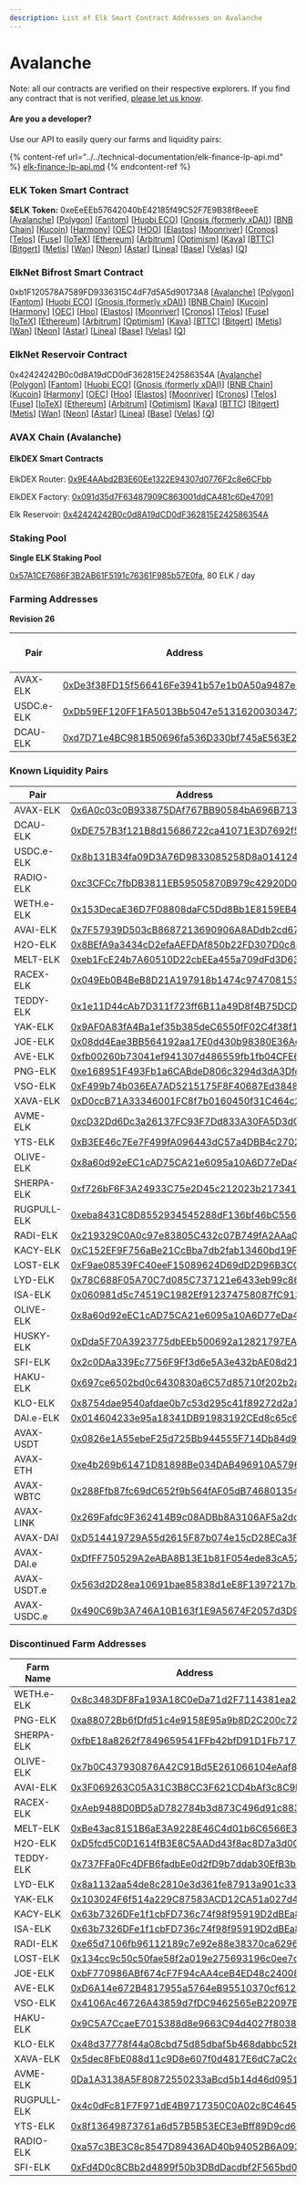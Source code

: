 ```yaml
---
description: List of Elk Smart Contract Addresses on Avalanche
---
```


# Avalanche

Note: all our contracts are verified on their respective explorers. If you find any contract that is not verified, [please let us know](mailto:hello@elk.finance).

#### Are you a developer?

Use our API to easily query our farms and liquidity pairs:

{% content-ref url="../../technical-documentation/elk-finance-lp-api.md" %}
[elk-finance-lp-api.md](../../technical-documentation/elk-finance-lp-api.md)
{% endcontent-ref %}

### ELK Token Smart Contract

**$ELK Token:** 0xeEeEEb57642040bE42185f49C52F7E9B38f8eeeE \[[Avalanche](https://snowtrace.io/token/0xeeeeeb57642040be42185f49c52f7e9b38f8eeee)] \[[Polygon](https://polygonscan.com/token/0xeEeEEb57642040bE42185f49C52F7E9B38f8eeeE)] \[[Fantom](https://ftmscan.com/token/0xeEeEEb57642040bE42185f49C52F7E9B38f8eeeE)] \[[Huobi ECO](https://hecoinfo.com/token/0xeEeEEb57642040bE42185f49C52F7E9B38f8eeeE)] \[[Gnosis (formerly xDAI)](https://blockscout.com/xdai/mainnet/token/0xeEeEEb57642040bE42185f49C52F7E9B38f8eeeE/token-transfers)] \[[BNB Chain](https://bscscan.com/token/0xeEeEEb57642040bE42185f49C52F7E9B38f8eeeE)] \[[Kucoin](https://explorer.kcc.io/en/token/0xeeeeeb57642040be42185f49c52f7e9b38f8eeee)] \[[Harmony](https://explorer.harmony.one/address/0xeEeEEb57642040bE42185f49C52F7E9B38f8eeeE)] \[[OEC](https://www.oklink.com/en/okc/address/0xeeeeeb57642040be42185f49c52f7e9b38f8eeee)] \[[HOO](https://hooscan.com/token/0xeEeEEb57642040bE42185f49C52F7E9B38f8eeeE)] \[[Elastos](https://esc.elastos.io/token/0xeEeEEb57642040bE42185f49C52F7E9B38f8eeeE/token-transfers)] \[[Moonriver](https://blockscout.moonriver.moonbeam.network/token/0xeEeEEb57642040bE42185f49C52F7E9B38f8eeeE/token-transfers)] \[[Cronos](https://cronos.org/explorer/token/0xeEeEEb57642040bE42185f49C52F7E9B38f8eeeE/token-transfers)] \[[Telos](https://www.teloscan.io/address/0xeeeeeb57642040be42185f49c52f7e9b38f8eeee)] \[[Fuse](https://explorer.fuse.io/token/0xeEeEEb57642040bE42185f49C52F7E9B38f8eeeE/token-transfers)] \[[IoTeX](https://iotexscout.io/address/0xeEeEEb57642040bE42185f49C52F7E9B38f8eeeE)] \[[Ethereum](https://etherscan.io/address/0xeEeEEb57642040bE42185f49C52F7E9B38f8eeeE)] \[[Arbitrum](https://arbiscan.io/address/0xeeeeeb57642040be42185f49c52f7e9b38f8eeee)] \[[Optimism](https://optimistic.etherscan.io/address/0xeeeeeb57642040be42185f49c52f7e9b38f8eeee)] \[[Kava](https://explorer.kava.io/address/0xeEeEEb57642040bE42185f49C52F7E9B38f8eeeE)] \[[BTTC](https://bttcscan.com/address/0xeeeeeb57642040be42185f49c52f7e9b38f8eeee)] \[[Bitgert](https://brisescan.com/address/0xeEeEEb57642040bE42185f49C52F7E9B38f8eeeE)] \[[Metis](https://andromeda-explorer.metis.io/address/0xeEeEEb57642040bE42185f49C52F7E9B38f8eeeE)] \[[Wan](https://www.wanscan.org/address/0xeEeEEb57642040bE42185f49C52F7E9B38f8eeeE)] \[[Neon](https://neonscan.org/address/0xeEeEEb57642040bE42185f49C52F7E9B38f8eeeE)] \[[Astar](https://blockscout.com/astar/address/0xeEeEEb57642040bE42185f49C52F7E9B38f8eeeE)] \[[Linea](https://explorer.linea.build/address/0xeEeEEb57642040bE42185f49C52F7E9B38f8eeeE)] \[[Base](https://basescan.org/address/0xeEeEEb57642040bE42185f49C52F7E9B38f8eeeE)] \[[Velas](https://evmexplorer.velas.com/address/0xeEeEEb57642040bE42185f49C52F7E9B38f8eeeE)] \[[Q](https://explorer.q.org/address/0xeEeEEb57642040bE42185f49C52F7E9B38f8eeeE)]

### ElkNet Bifrost Smart Contract

0xb1F120578A7589FD9336315C4dF7d5A5d90173A8 \[[Avalanche](https://snowtrace.io/address/0xb1F120578A7589FD9336315C4dF7d5A5d90173A8)] \[[Polygon](https://polygonscan.com/address/0xb1F120578A7589FD9336315C4dF7d5A5d90173A8)] \[[Fantom](https://ftmscan.com/address/0xb1F120578A7589FD9336315C4dF7d5A5d90173A8)] \[[Huobi ECO](https://hecoinfo.com/address/0xb1F120578A7589FD9336315C4dF7d5A5d90173A8)] \[[Gnosis (formerly xDAI)](https://blockscout.com/xdai/mainnet/address/0xb1F120578A7589FD9336315C4dF7d5A5d90173A8)] \[[BNB Chain](https://bscscan.com/address/0xb1F120578A7589FD9336315C4dF7d5A5d90173A8)] \[[Kucoin](https://explorer.kcc.io/address/0xb1F120578A7589FD9336315C4dF7d5A5d90173A8)] \[[Harmony](https://explorer.harmony.one/address/0xb1F120578A7589FD9336315C4dF7d5A5d90173A8)] \[[OEC](https://www.oklink.com/okexchain/address/0xb1F120578A7589FD9336315C4dF7d5A5d90173A8)] \[[Hoo](https://hooscan.com/address/0xb1F120578A7589FD9336315C4dF7d5A5d90173A8)] \[[Elastos](https://esc.elastos.io/address/0xb1F120578A7589FD9336315C4dF7d5A5d90173A8)] \[[Moonriver](https://blockscout.moonriver.moonbeam.network/address/0xb1F120578A7589FD9336315C4dF7d5A5d90173A8)] \[[Cronos](https://cronos.crypto.org/explorer/address/0xb1F120578A7589FD9336315C4dF7d5A5d90173A8)] \[[Telos](https://www.teloscan.io/evm/address/0xb1F120578A7589FD9336315C4dF7d5A5d90173A8)] \[[Fuse](https://explorer.fuse.io/address/0xb1F120578A7589FD9336315C4dF7d5A5d90173A8)] \[[IoTeX](https://iotexscout.io/address/0xb1F120578A7589FD9336315C4dF7d5A5d90173A8)] \[[Ethereum](https://etherscan.io/address/0xb1F120578A7589FD9336315C4dF7d5A5d90173A8)] \[[Arbitrum](https://arbiscan.io/address/0xb1F120578A7589FD9336315C4dF7d5A5d90173A8)] \[[Optimism](https://optimistic.etherscan.io/address/0xb1F120578A7589FD9336315C4dF7d5A5d90173A8)] \[[Kava](https://explorer.kava.io/address/0xb1F120578A7589FD9336315C4dF7d5A5d90173A8)] \[[BTTC](https://bttcscan.com/address/0xb1f120578a7589fd9336315c4df7d5a5d90173a8)] \[[Bitgert](https://brisescan.com/address/0xb1F120578A7589FD9336315C4dF7d5A5d90173A8)] \[[Metis](https://andromeda-explorer.metis.io/address/0xb1F120578A7589FD9336315C4dF7d5A5d90173A8)] \[[Wan](https://www.wanscan.org/address/0xb1F120578A7589FD9336315C4dF7d5A5d90173A8)] \[[Neon](https://neonscan.org/address/0xb1F120578A7589FD9336315C4dF7d5A5d90173A8)] \[[Astar](https://blockscout.com/astar/address/0xb1F120578A7589FD9336315C4dF7d5A5d90173A8)] \[[Linea](https://explorer.linea.build/address/0xb1F120578A7589FD9336315C4dF7d5A5d90173A8)] \[[Base](https://basescan.org/address/0xb1F120578A7589FD9336315C4dF7d5A5d90173A8)] \[[Velas](https://evmexplorer.velas.com/address/0xb1F120578A7589FD9336315C4dF7d5A5d90173A8)] \[[Q](https://explorer.q.org/address/0xb1F120578A7589FD9336315C4dF7d5A5d90173A8)]

### ElkNet Reservoir Contract

0x42424242B0c0d8A19dCD0dF362815E242586354A \[[Avalanche](https://snowtrace.io/address/0x42424242B0c0d8A19dCD0dF362815E242586354A)] \[[Polygon](https://polygonscan.com/address/0x42424242B0c0d8A19dCD0dF362815E242586354A)] \[[Fantom](https://ftmscan.com/address/0x42424242B0c0d8A19dCD0dF362815E242586354A)] \[[Huobi ECO](https://hecoinfo.com/address/0x42424242B0c0d8A19dCD0dF362815E242586354A)] \[[Gnosis (formerly xDAI)](https://blockscout.com/xdai/mainnet/address/0x42424242B0c0d8A19dCD0dF362815E242586354A)] \[[BNB Chain](https://bscscan.com/address/0x42424242B0c0d8A19dCD0dF362815E242586354A)] \[[Kucoin](https://explorer.kcc.io/address/0x42424242B0c0d8A19dCD0dF362815E242586354A)] \[[Harmony](https://explorer.harmony.one/address/0x42424242B0c0d8A19dCD0dF362815E242586354A)] \[[OEC](https://www.oklink.com/okexchain/address/0x42424242B0c0d8A19dCD0dF362815E242586354A)] \[[Hoo](https://hooscan.com/address/0x42424242B0c0d8A19dCD0dF362815E242586354A)] \[[Elastos](https://esc.elastos.io/address/0x42424242B0c0d8A19dCD0dF362815E242586354A)] \[[Moonriver](https://blockscout.moonriver.moonbeam.network/address/0x42424242B0c0d8A19dCD0dF362815E242586354A)] \[[Cronos](https://cronos.crypto.org/explorer/address/0x42424242B0c0d8A19dCD0dF362815E242586354A)] \[[Telos](https://www.teloscan.io/evm/address/0x42424242B0c0d8A19dCD0dF362815E242586354A)] \[[Fuse](https://explorer.fuse.io/address/0x42424242B0c0d8A19dCD0dF362815E242586354A)] \[[IoTeX](https://iotexscout.io/address/0x42424242B0c0d8A19dCD0dF362815E242586354A)] \[[Ethereum](https://etherscan.io/address/0x42424242B0c0d8A19dCD0dF362815E242586354A)] \[[Arbitrum](https://arbiscan.io/address/0x42424242B0c0d8A19dCD0dF362815E242586354A)] \[[Optimism](https://optimistic.etherscan.io/address/0x42424242B0c0d8A19dCD0dF362815E242586354A)] \[[Kava](https://explorer.kava.io/address/0x42424242B0c0d8A19dCD0dF362815E242586354A)] \[[BTTC](https://bttcscan.com/address/0x42424242B0c0d8A19dCD0dF362815E242586354A)] \[[Bitgert](https://brisescan.com/address/0x42424242B0c0d8A19dCD0dF362815E242586354A)] \[[Metis](https://andromeda-explorer.metis.io/address/0x42424242B0c0d8A19dCD0dF362815E242586354A)] \[[Wan](https://www.wanscan.org/address/0x42424242B0c0d8A19dCD0dF362815E242586354A)] \[[Neon](https://neonscan.org/address/0x42424242B0c0d8A19dCD0dF362815E242586354A)] \[[Astar](https://blockscout.com/astar/address/0x42424242B0c0d8A19dCD0dF362815E242586354A)] \[[Linea](https://explorer.linea.build/address/0x42424242B0c0d8A19dCD0dF362815E242586354A)] \[[Base](https://basescan.org/address/0x42424242B0c0d8A19dCD0dF362815E242586354A)] \[[Velas](https://evmexplorer.velas.com/address/0x42424242B0c0d8A19dCD0dF362815E242586354A)] \[[Q](https://explorer.q.org/address/0x42424242B0c0d8A19dCD0dF362815E242586354A)]

### AVAX Chain (Avalanche)

#### ElkDEX Smart Contracts

ElkDEX Router: [0x9E4AAbd2B3E60Ee1322E94307d0776F2c8e6CFbb](https://cchain.explorer.avax.network/address/0x9E4AAbd2B3E60Ee1322E94307d0776F2c8e6CFbb)

ElkDEX Factory: [0x091d35d7F63487909C863001ddCA481c6De47091](https://cchain.explorer.avax.network/address/0x091d35d7F63487909C863001ddCA481c6De47091)

Elk Reservoir: [0x42424242B0c0d8A19dCD0dF362815E242586354A](https://snowtrace.io/address/0x42424242B0c0d8A19dCD0dF362815E242586354A)



### Staking Pool

**Single ELK Staking Pool**

[0x57A1CE7686F3B2AB61F5191c76361F985b57E0fa](https://snowtrace.io/address/0x57A1CE7686F3B2AB61F5191c76361F985b57E0fa), 80 ELK / day



### **Farming Addresses**

**Revision 26**

<table><thead><tr><th width="206.85879570604865">Pair</th><th width="321.8441526557087">Address</th><th>ELK / day</th></tr></thead><tbody><tr><td>AVAX-ELK</td><td><a href="https://snowtrace.io/address/0xDe3f38FD15f566416Fe3941b57e1b0A50a9487e1">0xDe3f38FD15f566416Fe3941b57e1b0A50a9487e1</a></td><td>500</td></tr><tr><td>USDC.e-ELK</td><td><a href="https://snowtrace.io/address/0xDb59EF120FF1FA5013Bb5047e513162003034723">0xDb59EF120FF1FA5013Bb5047e513162003034723</a></td><td>95</td></tr><tr><td>DCAU-ELK</td><td><a href="https://snowtrace.io/address/0xd7D71e4BC981B50696fa536D330bf745aE563E25">0xd7D71e4BC981B50696fa536D330bf745aE563E25</a></td><td>5</td></tr></tbody></table>

### Known Liquidity Pairs

<table><thead><tr><th width="188.43669250645996">Pair</th><th>Address</th></tr></thead><tbody><tr><td>AVAX-ELK</td><td><a href="https://snowtrace.io/address/0x6A0c03c0B933875DAf767BB90584bA696B713243">0x6A0c03c0B933875DAf767BB90584bA696B713243</a></td></tr><tr><td>DCAU-ELK</td><td><a href="https://snowtrace.io/address/0xDE757B3f121B8d15686722ca41071E3D7692f5e5">0xDE757B3f121B8d15686722ca41071E3D7692f5e5</a></td></tr><tr><td>USDC.e-ELK</td><td><a href="https://snowtrace.io/address/0x8b131B34fa09D3A76D9833085258D8a014124719">0x8b131B34fa09D3A76D9833085258D8a014124719</a></td></tr><tr><td>RADIO-ELK</td><td><a href="https://snowtrace.io/address/0xc3CFCc7fbDB3811EB59505870B979c42920D0449">0xc3CFCc7fbDB3811EB59505870B979c42920D0449</a></td></tr><tr><td>WETH.e-ELK</td><td><a href="https://snowtrace.io/address/0x153DecaE36D7F08808daFC5Dd8Bb1E8159EB4730">0x153DecaE36D7F08808daFC5Dd8Bb1E8159EB4730</a></td></tr><tr><td>AVAI-ELK</td><td><a href="https://snowtrace.io/address/0x7F57939D503cB8687213690906A8ADdb2cd6794B">0x7F57939D503cB8687213690906A8ADdb2cd6794B</a></td></tr><tr><td>H2O-ELK</td><td><a href="https://snowtrace.io/address/0x8BEfA9a3434cD2efaAEFDAf850b22FD307D0c84B">0x8BEfA9a3434cD2efaAEFDAf850b22FD307D0c84B</a></td></tr><tr><td>MELT-ELK</td><td><a href="https://snowtrace.io/address/0xeb1FcE24b7A60510D22cbEEa455a709dFd3D63A4">0xeb1FcE24b7A60510D22cbEEa455a709dFd3D63A4</a></td></tr><tr><td>RACEX-ELK</td><td><a href="https://snowtrace.io/address/0x049Eb0B4BeB8D21A197918b1474c974708153988">0x049Eb0B4BeB8D21A197918b1474c974708153988</a></td></tr><tr><td>TEDDY-ELK</td><td><a href="https://snowtrace.io/address/0x1e11D44cAb7D311f723ff6B11a49D8f4B75DCDe2">0x1e11D44cAb7D311f723ff6B11a49D8f4B75DCDe2</a></td></tr><tr><td>YAK-ELK</td><td><a href="https://snowtrace.io/address/0x9AF0A83fA4Ba1ef35b385deC6550fF02C4f38f1f">0x9AF0A83fA4Ba1ef35b385deC6550fF02C4f38f1f</a></td></tr><tr><td>JOE-ELK</td><td><a href="https://snowtrace.io/address/0x08dd4Eae3BB564192aa17E0d430b98380E36Ae02">0x08dd4Eae3BB564192aa17E0d430b98380E36Ae02</a></td></tr><tr><td>AVE-ELK</td><td><a href="https://snowtrace.io/address/0xfb00260b73041ef941307d486559fb1fb04CFE60">0xfb00260b73041ef941307d486559fb1fb04CFE60</a></td></tr><tr><td>PNG-ELK</td><td><a href="https://snowtrace.io/address/0xe168951F493Fb1a6CABdeD806c3294d3dA3Dfd0d">0xe168951F493Fb1a6CABdeD806c3294d3dA3Dfd0d</a></td></tr><tr><td>VSO-ELK</td><td><a href="https://snowtrace.io/address/0xF499b74b036EA7AD5215175F8F40687Ed384810c">0xF499b74b036EA7AD5215175F8F40687Ed384810c</a></td></tr><tr><td>XAVA-ELK</td><td><a href="https://snowtrace.io/address/0xD0ccB71A33346001FC8f7b0160450f31C464c2C1">0xD0ccB71A33346001FC8f7b0160450f31C464c2C1</a></td></tr><tr><td>AVME-ELK</td><td><a href="https://snowtrace.io/address/0xcD32Dd6Dc3a26137FC93F7Dd833A30FA5D3dCc2D">0xcD32Dd6Dc3a26137FC93F7Dd833A30FA5D3dCc2D</a></td></tr><tr><td>YTS-ELK</td><td><a href="https://snowtrace.io/address/0xB3EE46c7Ee7F499fA096443dC57a4DBB4c270229">0xB3EE46c7Ee7F499fA096443dC57a4DBB4c270229</a></td></tr><tr><td>OLIVE-ELK</td><td><a href="https://snowtrace.io/address/0x8a60d92eEC1cAD75CA21e6095a10A6D77eDa4239">0x8a60d92eEC1cAD75CA21e6095a10A6D77eDa4239</a></td></tr><tr><td>SHERPA-ELK</td><td><a href="https://snowtrace.io/address/0xf726bF6F3A24933C75e2D45c212023b2173410D3">0xf726bF6F3A24933C75e2D45c212023b2173410D3</a></td></tr><tr><td>RUGPULL-ELK</td><td><a href="https://snowtrace.io/address/0xeba8431C8D8552934545288dF136bf46bC556923">0xeba8431C8D8552934545288dF136bf46bC556923</a></td></tr><tr><td>RADI-ELK</td><td><a href="https://snowtrace.io/address/0x219329C0A0c97e83805C432c07B749fA2AAa0350">0x219329C0A0c97e83805C432c07B749fA2AAa0350</a></td></tr><tr><td>KACY-ELK</td><td><a href="https://snowtrace.io/address/0xc152ef9f756abe21ccbba7db2fab13460bd19fb0">0xC152EF9F756aBe21CcBba7db2fab13460bd19FB0</a></td></tr><tr><td>LOST-ELK</td><td><a href="https://snowtrace.io/address/0xF9ae08539FC40eeF15089624D69dD2D96B3CCAA4">0xF9ae08539FC40eeF15089624D69dD2D96B3CCAA4</a></td></tr><tr><td>LYD-ELK</td><td><a href="https://snowtrace.io/address/0x78c688f05a70c7d085c737121e6433eb99c86418">0x78C688F05A70C7d085C737121e6433eb99c86418</a></td></tr><tr><td>ISA-ELK</td><td><a href="https://snowtrace.io/address/0x060981d5c74519C1982Ef912374758087fC9137e">0x060981d5c74519C1982Ef912374758087fC9137e</a></td></tr><tr><td>OLIVE-ELK</td><td><a href="https://snowtrace.io/address/0x8a60d92eEC1cAD75CA21e6095a10A6D77eDa4239">0x8a60d92eEC1cAD75CA21e6095a10A6D77eDa4239</a></td></tr><tr><td>HUSKY-ELK</td><td><a href="https://snowtrace.io/address/0xdda5f70a3923775dbeeb500692a12821797ea079">0xDda5F70A3923775dbEEb500692a12821797EA079</a></td></tr><tr><td>SFI-ELK</td><td><a href="https://snowtrace.io/address/0x2c0daa339ec7756f9ff3d6e5a3e432bae08d2131">0x2c0DAa339Ec7756F9Ff3d6e5A3e432bAE08d2131</a></td></tr><tr><td>HAKU-ELK</td><td><a href="https://snowtrace.io/address/0x697ce6502bd0c6430830a6c57d85710f202b2a4b">0x697ce6502bd0c6430830a6C57d85710f202b2a4b</a></td></tr><tr><td>KLO-ELK</td><td><a href="https://snowtrace.io/address/0x8754dae9540afdae0b7c53d295c41f89272d2a14">0x8754dae9540afdae0b7c53d295c41f89272d2a14</a></td></tr><tr><td>DAI.e-ELK</td><td><a href="https://snowtrace.io/address/0x014604233e95a18341db91983192ced8c65c62b3">0x014604233e95a18341DB91983192CEd8c65c62B3</a></td></tr><tr><td>AVAX-USDT</td><td><a href="https://cchain.explorer.avax.network/address/0x0826e1A55ebeF25d725Bb944555F714Db84d95Bb">0x0826e1A55ebeF25d725Bb944555F714Db84d95Bb</a></td></tr><tr><td>AVAX-ETH</td><td><a href="https://cchain.explorer.avax.network/address/0xe4b269b61471D81898Be034DAB496910A5796154">0xe4b269b61471D81898Be034DAB496910A5796154</a></td></tr><tr><td>AVAX-WBTC</td><td><a href="https://cchain.explorer.avax.network/address/0x288Ffb87fc69dC652f9b564fAF05dB7468013544">0x288Ffb87fc69dC652f9b564fAF05dB7468013544</a></td></tr><tr><td>AVAX-LINK</td><td><a href="https://cchain.explorer.avax.network/address/0x269Fafdc9F362414B9c08ADBb8A3106AF5a2dc01">0x269Fafdc9F362414B9c08ADBb8A3106AF5a2dc01</a></td></tr><tr><td>AVAX-DAI</td><td><a href="https://cchain.explorer.avax.network/address/0xD514419729A55d2615F87b074e15cD28ECa3FC9B">0xD514419729A55d2615F87b074e15cD28ECa3FC9B</a></td></tr><tr><td>AVAX-DAI.e</td><td><a href="https://cchain.explorer.avax.network/address/0xDfFF750529A2eABA8B13E1b81F054ede83cA52a2">0xDfFF750529A2eABA8B13E1b81F054ede83cA52a2</a></td></tr><tr><td>AVAX-USDT.e</td><td><a href="https://cchain.explorer.avax.network/address/0x563d2D28ea10691bae85838d1eE8F1397217b252">0x563d2D28ea10691bae85838d1eE8F1397217b252</a></td></tr><tr><td>AVAX-USDC.e</td><td><a href="https://cchain.explorer.avax.network/address/0x490C69b3A746A10B163f1E9A5674F2057d3D956F">0x490C69b3A746A10B163f1E9A5674F2057d3D956F</a></td></tr></tbody></table>

### Discontinued Farm Addresses

| Farm Name   | Address                                                                                                               |
| ----------- | --------------------------------------------------------------------------------------------------------------------- |
| WETH.e-ELK  | [0x8c3483DF8Fa193A18C0eDa71d2F7114381ea28C7](https://snowtrace.io/address/0x8c3483DF8Fa193A18C0eDa71d2F7114381ea28C7) |
| PNG-ELK     | [0xa88072Bb6fDfd51c4e9158E95a9b8D2C200c7291](https://snowtrace.io/address/0xa88072Bb6fDfd51c4e9158E95a9b8D2C200c7291) |
| SHERPA-ELK  | [0xfbE18a8262f7849659541FFb42bfD91D1Fb7179d](https://snowtrace.io/address/0xfbE18a8262f7849659541FFb42bfD91D1Fb7179d) |
| OLIVE-ELK   | [0x7b0C437930876A42C91Bd5E261066104eAaf8eAb](https://snowtrace.io/address/0x7b0C437930876A42C91Bd5E261066104eAaf8eAb) |
| AVAI-ELK    | [0x3F069263C05A31C3B8CC3F621CD4bAf3c8C9b071](https://snowtrace.io/address/0x3F069263C05A31C3B8CC3F621CD4bAf3c8C9b071) |
| RACEX-ELK   | [0xAeb9488D0BD5aD782784b3d873C496d91c883091](https://snowtrace.io/address/0xAeb9488D0BD5aD782784b3d873C496d91c883091) |
| MELT-ELK    | [0xBe43ac8151B6aE3A9228E46C4d01b6C6566E3FBf](https://snowtrace.io/address/0xBe43ac8151B6aE3A9228E46C4d01b6C6566E3FBf) |
| H2O-ELK     | [0xD5fcd5C0D1614fB3E8C5AADd43f8ac8D7a3d0C9a](https://snowtrace.io/address/0xD5fcd5C0D1614fB3E8C5AADd43f8ac8D7a3d0C9a) |
| TEDDY-ELK   | [0x737FFa0Fc4DFB6fadbEe0d2fD9b7ddab30EfB3b9](https://snowtrace.io/address/0x737FFa0Fc4DFB6fadbEe0d2fD9b7ddab30EfB3b9) |
| LYD-ELK     | [0x8a1132aa54de8c2810e3d361fe87913a901c33c3](https://snowtrace.io/address/0x8a1132aa54de8c2810e3d361fe87913a901c33c3) |
| YAK-ELK     | [0x103024F6f514a229C87583ACD12CA51a027d4456](https://snowtrace.io/address/0x103024F6f514a229C87583ACD12CA51a027d4456) |
| KACY-ELK    | [0x63b7326DFe1f1cbFD736c74f98f95919D2dBEa81](https://snowtrace.io/address/0x63b7326DFe1f1cbFD736c74f98f95919D2dBEa81) |
| ISA-ELK     | [0x63b7326DFe1f1cbFD736c74f98f95919D2dBEa81](https://snowtrace.io/address/0x63b7326DFe1f1cbFD736c74f98f95919D2dBEa81) |
| RADI-ELK    | [0xe65d7106fb96112189c7e92e88e38370ca629623](https://snowtrace.io/address/0xe65d7106fb96112189c7e92e88e38370ca629623) |
| LOST-ELK    | [0x134cc9c50c50fae58f2a019e275693196c0ee7c0](https://snowtrace.io/address/0x134cc9c50c50fae58f2a019e275693196c0ee7c0) |
| JOE-ELK     | [0xbF770986ABf674cF7F94cAA4ceB4ED48c2400802](avalanche.md#are-you-a-developer)                                        |
| AVE-ELK     | [0xD6A14e672B4817955a5764eB95510370cf6121E5](https://snowtrace.io/address/0xD6A14e672B4817955a5764eB95510370cf6121E5) |
| VSO-ELK     | [0x4106Ac46726A43859d7fDC9462565eB22097Bf05](https://snowtrace.io/address/0x4106Ac46726A43859d7fDC9462565eB22097Bf05) |
| HAKU-ELK    | [0x9C5A7CcaeE7015388d8e9663C94d4027f8038Cd1](https://snowtrace.io/address/0x9c5a7ccaee7015388d8e9663c94d4027f8038cd1) |
| KLO-ELK     | [0x48d37778f44a08cbd75d85dbaf5b468dabbc52b5](https://snowtrace.io/address/0x48d37778f44a08cbd75d85dbaf5b468dabbc52b5) |
| XAVA-ELK    | [0x5dec8FbE088d11c9D8e607f0d4817E6dC7aC2c01](https://snowtrace.io/address/0x5dec8FbE088d11c9D8e607f0d4817E6dC7aC2c01) |
| AVME-ELK    | [0Da1A3138A5F80872550233aBcd5b14d46d0951F](https://snowtrace.io/address/0x0Da1A3138A5F80872550233aBcd5b14d46d0951F)   |
| RUGPULL-ELK | [0x4c0dFc81F7F971dE4B9717350C0A02c8C4645be7](https://snowtrace.io/address/0x4c0dFc81F7F971dE4B9717350C0A02c8C4645be7) |
| YTS-ELK     | [0x8f13649873761a6d57B5B53ECE3eBff89D9cd604](https://snowtrace.io/address/0x8f13649873761a6d57B5B53ECE3eBff89D9cd604) |
| RADIO-ELK   | [0xa57c3BE3C8c8547D89436AD40b94052B6A093733](https://snowtrace.io/address/0xa57c3BE3C8c8547D89436AD40b94052B6A093733) |
| SFI-ELK     | [0xFd4D0c8CBb2d4899f50b3DBdDacdbf2F565bd0f2](https://snowtrace.io/address/0xfd4d0c8cbb2d4899f50b3dbddacdbf2f565bd0f2) |

